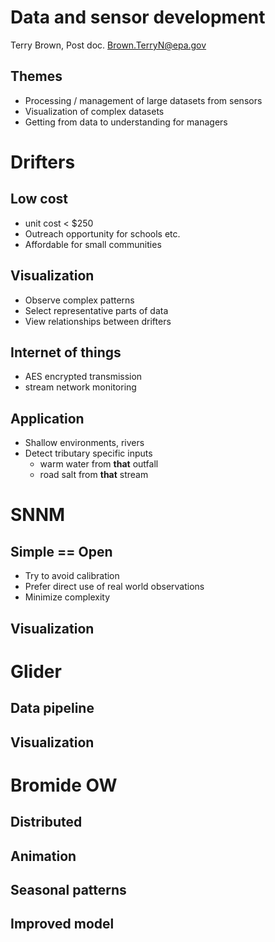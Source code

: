 # Data and sensor development

Terry Brown, Post doc.
Brown.TerryN@epa.gov


## Themes

 - Processing / management of large datasets from 
   sensors
 - Visualization of complex datasets  
 - Getting from data to understanding for managers
   



# Drifters


## Low cost

 - unit cost < $250
 - Outreach opportunity for schools etc.
 - Affordable for small communities 


## Visualization

 - Observe complex patterns
 - Select representative parts of data
 - View relationships between drifters


## Internet of things

 - AES encrypted transmission
 - stream network monitoring


## Application

 - Shallow environments, rivers
 - Detect tributary specific inputs
   - warm water from **that** outfall
   - road salt from **that** stream



# SNNM


## Simple == Open

 - Try to avoid calibration
 - Prefer direct use of real world observations
 - Minimize complexity


## Visualization



# Glider


## Data pipeline


## Visualization



# Bromide OW


## Distributed


## Animation


## Seasonal patterns


## Improved model

